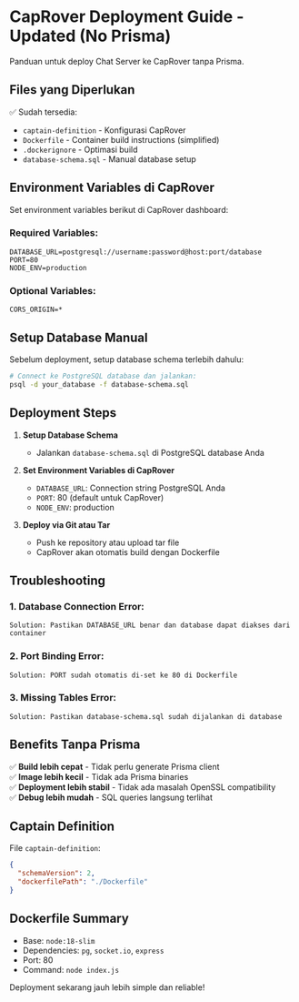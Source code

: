 # CapRover Deployment Guide - Updated (No Prisma)

Panduan untuk deploy Chat Server ke CapRover tanpa Prisma.

## Files yang Diperlukan

✅ Sudah tersedia:

- `captain-definition` - Konfigurasi CapRover
- `Dockerfile` - Container build instructions (simplified)
- `.dockerignore` - Optimasi build
- `database-schema.sql` - Manual database setup

## Environment Variables di CapRover

Set environment variables berikut di CapRover dashboard:

### Required Variables:

```
DATABASE_URL=postgresql://username:password@host:port/database
PORT=80
NODE_ENV=production
```

### Optional Variables:

```
CORS_ORIGIN=*
```

## Setup Database Manual

Sebelum deployment, setup database schema terlebih dahulu:

```bash
# Connect ke PostgreSQL database dan jalankan:
psql -d your_database -f database-schema.sql
```

## Deployment Steps

1. **Setup Database Schema**
   - Jalankan `database-schema.sql` di PostgreSQL database Anda

2. **Set Environment Variables di CapRover**
   - `DATABASE_URL`: Connection string PostgreSQL Anda
   - `PORT`: 80 (default untuk CapRover)
   - `NODE_ENV`: production

3. **Deploy via Git atau Tar**
   - Push ke repository atau upload tar file
   - CapRover akan otomatis build dengan Dockerfile

## Troubleshooting

### 1. Database Connection Error:
```
Solution: Pastikan DATABASE_URL benar dan database dapat diakses dari container
```

### 2. Port Binding Error:
```
Solution: PORT sudah otomatis di-set ke 80 di Dockerfile
```

### 3. Missing Tables Error:
```
Solution: Pastikan database-schema.sql sudah dijalankan di database
```

## Benefits Tanpa Prisma

✅ **Build lebih cepat** - Tidak perlu generate Prisma client  
✅ **Image lebih kecil** - Tidak ada Prisma binaries  
✅ **Deployment lebih stabil** - Tidak ada masalah OpenSSL compatibility  
✅ **Debug lebih mudah** - SQL queries langsung terlihat  

## Captain Definition

File `captain-definition`:

```json
{
  "schemaVersion": 2,
  "dockerfilePath": "./Dockerfile"
}
```

## Dockerfile Summary

- Base: `node:18-slim`
- Dependencies: `pg`, `socket.io`, `express`
- Port: 80
- Command: `node index.js`

Deployment sekarang jauh lebih simple dan reliable!